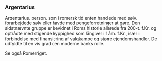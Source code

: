 ### Argentarius


Argentarius, person, som i romersk tid enten handlede med sølv, forarbejdede sølv eller havde med pengeforretninger at gøre. Den sidstnævnte gruppe er bevidnet i Roms historie allerede fra 200-t. f.Kr. og optrådte med stigende hyppighed som långiver i 1.årh. f.Kr., især i forbindelse med finansiering af valgkampe og større ejendomshandler. De udfyldte til en vis grad den moderne banks rolle.

Se også Romerriget.